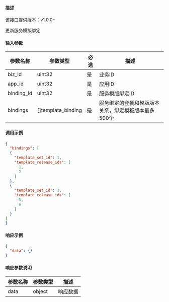 #### 描述

该接口提供版本：v1.0.0+

更新服务模版绑定

#### 输入参数

| 参数名称             | 参数类型 | 必选 | 描述                            |
| -------------------- | -------- | ---- | ------------------------------- |
| biz_id               | uint32   | 是   | 业务ID                          |
| app_id               | uint32   | 是   | 应用ID                          |
| binding_id           | uint32   | 是   | 服务模版绑定ID                  |
| bindings   | []template_binding | 是   | 服务绑定的套餐和模版版本关系，绑定模板版本最多500个 |

#### 调用示例

```json
{
  "bindings": [
  {
    "template_set_id": 1,
    "template_release_ids": [
      1,
      2
    ]
  },
  {
    "template_set_id": 3,
    "template_release_ids": [
      5,
      6
    ]
  }
]
}
```

#### 响应示例

```json
{
  "data": {}
}
```

#### 响应参数说明

| 参数名称 | 参数类型 | 描述     |
| -------- | -------- | -------- |
| data     | object   | 响应数据 |
